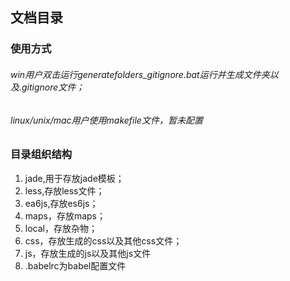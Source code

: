## 文档目录 ##
### 使用方式
###### win用户双击运行generatefolders_gitignore.bat运行并生成文件夹以及.gitignore文件；
###### linux/unix/mac用户使用makefile文件，暂未配置
### 目录组织结构
1. jade,用于存放jade模板；
2. less,存放less文件；
3. ea6js,存放es6js；
4. maps，存放maps；
5. local，存放杂物；
6. css，存放生成的css以及其他css文件；
7. js，存放生成的js以及其他js文件
8. .babelrc为babel配置文件
